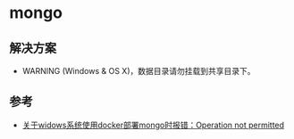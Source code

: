 # mongo

## 解决方案
- WARNING (Windows & OS X)，数据目录请勿挂载到共享目录下。

## 参考
- [关于widows系统使用docker部署mongo时报错：Operation not permitted](https://blog.csdn.net/qq506930427/article/details/99658808)

